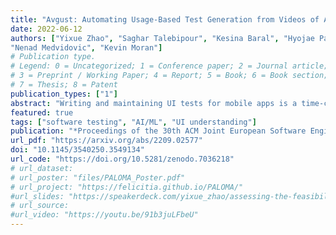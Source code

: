 ```yaml
---
title: "Avgust: Automating Usage-Based Test Generation from Videos of App Executions"
date: 2022-06-12
authors: ["Yixue Zhao", "Saghar Talebipour", "Kesina Baral", "Hyojae Park", "Leon Yee", "Safwat Ali Khan", "Yuriy Brun",
"Nenad Medvidovic", "Kevin Moran"]
# Publication type.
# Legend: 0 = Uncategorized; 1 = Conference paper; 2 = Journal article;
# 3 = Preprint / Working Paper; 4 = Report; 5 = Book; 6 = Book section;
# 7 = Thesis; 8 = Patent
publication_types: ["1"]
abstract: "Writing and maintaining UI tests for mobile apps is a time-consuming and tedious task. While decades of research have produced automated approaches for UI test generation, these approaches typically focus on testing for crashes or maximizing code coverage. By contrast, recent research has shown that developers prefer usage-based tests, which center around specific uses of app features, to help support activities such as regression testing. Very few existing techniques support the generation of such tests, as doing so requires automating the difficult task of understanding the semantics of UI screens and user inputs. In this paper, we introduce Avgust, which automates key steps of generating usage-based tests. Avgust uses neural models for image understanding to process video recordings of app uses to synthesize an app-agnostic state-machine encoding of those uses. Then, Avgust uses this encoding to synthesize test cases for a new target app. We evaluate Avgust on 374 videos of common uses of 18 popular apps and show that 69% of the tests Avgust generates successfully execute the desired usage, and that Avgust's classifiers outperform the state of the art."
featured: true
tags: ["software testing", "AI/ML", "UI understanding"]
publication: "*Proceedings of the 30th ACM Joint European Software Engineering Conference and Symposium on the Foundations of Software Engineering* (**ESEC/FSE 2022**)"
url_pdf: "https://arxiv.org/abs/2209.02577"
doi: "10.1145/3540250.3549134"
url_code: "https://doi.org/10.5281/zenodo.7036218"
# url_dataset:
# url_poster: "files/PALOMA_Poster.pdf"
# url_project: "https://felicitia.github.io/PALOMA/"
#url_slides: "https://speakerdeck.com/yixue_zhao/assessing-the-feasibility-of-web-request-prediction-models-on-mobile-platforms"
# url_source:
#url_video: "https://youtu.be/91b3juLFbeU"
---
```


